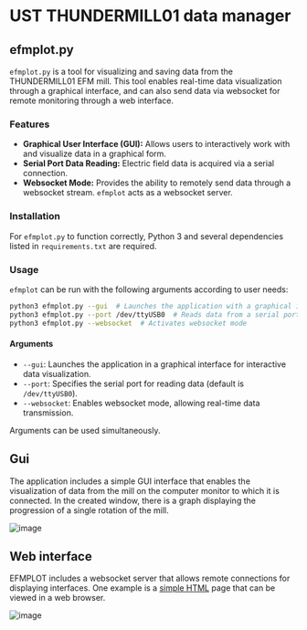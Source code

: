 # UST THUNDERMILL01 data manager

## efmplot.py

`efmplot.py` is a tool for visualizing and saving data from the THUNDERMILL01 EFM mill. This tool enables real-time data visualization through a graphical interface, and can also send data via websocket for remote monitoring through a web interface.


### Features

- **Graphical User Interface (GUI):** Allows users to interactively work with and visualize data in a graphical form.
- **Serial Port Data Reading:** Electric field data is acquired via a serial connection.
- **Websocket Mode:** Provides the ability to remotely send data through a websocket stream. `efmplot` acts as a websocket server.


### Installation

For `efmplot.py` to function correctly, Python 3 and several dependencies listed in `requirements.txt` are required.

### Usage

`efmplot` can be run with the following arguments according to user needs:

```bash
python3 efmplot.py --gui  # Launches the application with a graphical interface
python3 efmplot.py --port /dev/ttyUSB0  # Reads data from a serial port
python3 efmplot.py --websocket  # Activates websocket mode
```

#### Arguments

- `--gui`: Launches the application in a graphical interface for interactive data visualization.
- `--port`: Specifies the serial port for reading data (default is `/dev/ttyUSB0`).
- `--websocket`: Enables websocket mode, allowing real-time data transmission.

Arguments can be used simultaneously.


## Gui 

The application includes a simple GUI interface that enables the visualization of data from the mill on the computer monitor to which it is connected. In the created window, there is a graph displaying the progression of a single rotation of the mill.

![image](https://github.com/ODZ-UJF-AV-CR/EFM_plotter/assets/5196729/a60c6c2b-4fee-4108-8bca-53235f57e41a)


## Web interface

EFMPLOT includes a websocket server that allows remote connections for displaying interfaces. One example is a [simple HTML](./index.html) page that can be viewed in a web browser.

![image](https://github.com/ODZ-UJF-AV-CR/EFM_plotter/assets/5196729/ed06f64c-c002-4d3d-9507-e8e27992453e)
